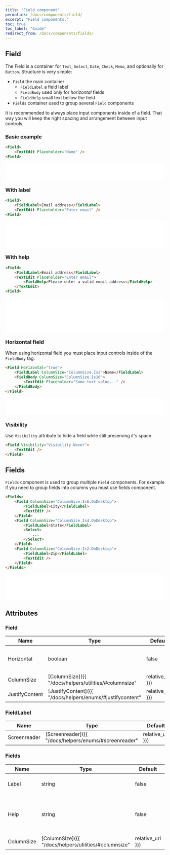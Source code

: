```yaml
---
title: "Field component"
permalink: /docs/components/field/
excerpt: "Field components."
toc: true
toc_label: "Guide"
redirect_from: /docs/components/fields/
---
```


## Field

The Field is a container for `Text`, `Select`, `Date`, `Check`, `Memo`, and optionally for `Button`. Structure is very simple:

- `Field` the main container
  - `FieldLabel` a field label
  - `FieldBody` used only for _horizontal_ fields
  - `FieldHelp` small text bellow the field
- `Fields` container used to group several `Field` components

It is recommended to always place input components inside of a field. That way you will keep the right spacing and arrangement between input controls.

### Basic example

```html
<Field>
    <TextEdit Placeholder="Name" />
<Field>
```

<iframe class="frame" src="/examples/fields/basic/" frameborder="0" scrolling="no" style="width:100%;height:50px;"></iframe>

### With label

```html
<Field>
    <FieldLabel>Email address</FieldLabel>
    <TextEdit Placeholder="Enter email" />
<Field>
```

<iframe src="/examples/fields/field-label/" frameborder="0" scrolling="no" style="width:100%;height:80px;"></iframe>

### With help
```html
<Field>
    <FieldLabel>Email address</FieldLabel>
    <TextEdit Placeholder="Enter email">
        <FieldHelp>Please enter a valid email address</FieldHelp>
    </TextEdit>
<Field>
```

<iframe src="/examples/fields/field-help/" frameborder="0" scrolling="no" style="width:100%;height:105px;"></iframe>

### Horizontal field

When using horizontal field you must place input controls inside of the `FieldBody` tag.

```html
<Field Horizontal="true">
    <FieldLabel ColumnSize="ColumnSize.Is2">Name</FieldLabel>
    <FieldBody ColumnSize="ColumnSize.Is10">
        <TextEdit Placeholder="Some text value..." />
    </FieldBody>
</Field>
```

<iframe class="frame" src="/examples/fields/field-horizontal/" frameborder="0" scrolling="no" style="width:100%;height:50px;"></iframe>

### Visibility

Use `Visibility` attribute to hide a field while still preserving it's space.

```html
<Field Visibility="Visibility.Never">
    <TextEdit />
</Field>
```

## Fields

`Fields` component is used to group multiple `Field` components. For example if you need to group fields into columns you must use fields component.

```html
<Fields>
    <Field ColumnSize="ColumnSize.Is6.OnDesktop">
        <FieldLabel>City</FieldLabel>
        <TextEdit />
    </Field>
    <Field ColumnSize="ColumnSize.Is4.OnDesktop">
        <FieldLabel>State</FieldLabel>
        <Select>
            ...
        </Select>
    </Field>
    <Field ColumnSize="ColumnSize.Is2.OnDesktop">
        <FieldLabel>Zip</FieldLabel>
        <TextEdit />
    </Field>
</Fields>
```

<iframe class="frame" src="/examples/fields/fields/" frameborder="0" scrolling="no" style="width:100%;height:80px;"></iframe>

## Attributes

### Field

| Name            | Type                                                                              | Default   | Description                                                                                                             |
|-----------------|-----------------------------------------------------------------------------------|-----------|-------------------------------------------------------------------------------------------------------------------------|
| Horizontal      | boolean                                                                           | false     | Aligns the controls for horizontal form.                                                                                |
| ColumnSize      | [ColumnSize]({{ "/docs/helpers/utilities/#columnsize" | relative_url }})          | null      | Determines how much space will be used by the field inside of the grid row.                                             |
| JustifyContent  | [JustifyContent]({{ "/docs/helpers/enums/#justifycontent" | relative_url }})      | `None`    | Aligns the flexible container's items when the items do not use all available space on the main-axis (horizontally).    |

### FieldLabel

| Name            | Type                                                                              | Default   | Description                                                                                                             |
|-----------------|-----------------------------------------------------------------------------------|-----------|-------------------------------------------------------------------------------------------------------------------------|
| Screenreader    | [Screenreader]({{ "/docs/helpers/enums/#screenreader" | relative_url }})          | `Always`  | Defines the visibility for screen readers.                                                                              |

### Fields

| Name            | Type                                                                              | Default   | Description                                                                                                             |
|-----------------|-----------------------------------------------------------------------------------|-----------|-------------------------------------------------------------------------------------------------------------------------|
| Label           | string                                                                            | false     | Sets the field group label.                                                                                             |
| Help            | string                                                                            | false     | Sets the field group  help-text positioned bellow the field.                                                            |
| ColumnSize      | [ColumnSize]({{ "/docs/helpers/utilities/#columnsize" | relative_url }})          | null      | Determines how much space will be used by the field inside of the grid row.                                             |